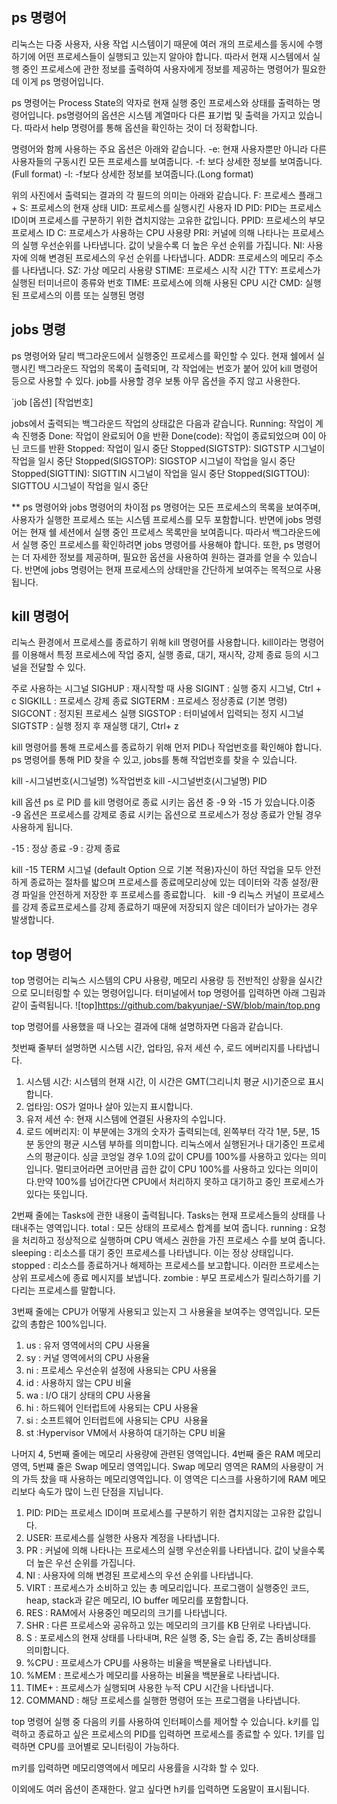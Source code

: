 ## ps 명령어 
리눅스는 다중 사용자, 사용 작업 시스템이기 때문에 여러 개의 프로세스를 동시에 수행하기에 어떤 프로세스들이 실행되고 있는지 알아야 합니다.
따라서 현재 시스템에서 실행 중인 프로세스에 관한 정보를 출력하여 사용자에게 정보를 제공하는 명령어가 필요한데 이게 ps 명령어입니다.

ps 명령어는 Process State의 약자로 현재 실행 중인 프로세스와 상태를 출력하는 명령어입니다. 
ps명령어의 옵션은 시스템 계열마다 다른 표기법 및 출력을 가지고 있습니다. 
따라서 help 명령어를 통해 옵션을 확인하는 것이 더 정확합니다.

명령어와 함께 사용하는 주요 옵션은 아래와 같습니다.
-e: 현재 사용자뿐만 아니라 다른 사용자들의 구동시킨 모든 프로세스를 보여줍니다. 
-f: 보다 상세한 정보를 보여줍니다. (Full format)
-l: -f보다 상세한 정보를 보여줍니다.(Long format)

위의 사진에서 출력되는 결과의 각 필드의 의미는 아래와 같습니다.
F: 프로세스 플래그+ S: 프로세스의 현재 상태
UID: 프로세스를 실행시킨 사용자 ID
PID: PID는 프로세스 ID이며 프로세스를 구분하기 위한 겹치지않는 고유한 값입니다.
PPID: 프로세스의 부모 프로세스 ID
C: 프로세스가 사용하는 CPU 사용량
PRI: 커널에 의해 나타나는 프로세스의 실행 우선순위를 나타냅니다. 값이 낮을수록 더 높은 우선 순위를 가집니다.
NI: 사용자에 의해 변경된 프로세스의 우선 순위를 나타냅니다.
ADDR: 프로세스의 메모리 주소를 나타냅니다.
SZ: 가상 메모리 사용량
STIME: 프로세스 시작 시간
TTY: 프로세스가 실행된 터미너르이 종류와 번호
TIME: 프로세스에 의해 사용된 CPU 시간
CMD: 실행된 프로세스의 이름 또는 실행된 명령


## jobs 명령
ps 명령어와 달리 백그라운드에서 실행중인 프로세스를 확인할 수 있다. 현재 쉘에서 실행시킨 백그라운드 작업의 목록이 출력되며, 각 작업에는 번호가 붙어 있어 kill 명령어 등으로 사용할 수 있다. job를 사용할 경우 보통 아무 옵션을 주지 않고 사용한다.

`job [옵션] [작업번호]

jobs에서 출력되는 백그라운드 작업의 상태값은 다음과 같습니다.
Running: 작업이 계속 진행중
Done: 작업이 완료되어 0을 반환
Done(code): 작업이 종료되었으며 0이 아닌 코드를 반환
Stopped: 작업이 일시 중단
Stopped(SIGTSTP): SIGTSTP 시그널이 작업을 일시 중단
Stopped(SIGSTOP): SIGSTOP 시그널이 작업을 일시 중단
Stopped(SIGTTIN): SIGTTIN 시그널이 작업을 일시 중단
Stopped(SIGTTOU): SIGTTOU 시그널이 작업을 일시 중단

** ps 명령어와 jobs 명령어의 차이점
ps 명령어는 모든 프로세스의 목록을 보여주며, 사용자가 실행한 프로세스 또는 시스템 프로세스를 모두 포함합니다. 반면에 jobs 명령어는 현재 쉘 세션에서 실행 중인 프로세스 목록만을 보여줍니다. 따라서 백그라운드에서 실행 중인 프로세스를 확인하려면 jobs 명령어를 사용해야 합니다.
또한, ps 명령어는 더 자세한 정보를 제공하며, 필요한 옵션을 사용하여 원하는 결과를 얻을 수 있습니다. 반면에 jobs 명령어는 현재 프로세스의 상태만을 간단하게 보여주는 목적으로 사용됩니다.


## kill 명령어
리눅스 환경에서 프로세스를 종료하기 위해 kill 명령어를 사용합니다. kill이라는 명령어를 이용해서 특정 프로세스에 작업 중지, 실행 종료, 대기, 재시작, 강제 종료 등의 시그널을 전달할 수 있다.

주로 사용하는 시그널
SIGHUP : 재시작할 때 사용
SIGINT : 실행 중지 시그널, Ctrl + c
SIGKILL : 프로세스 강제 종료
SIGTERM : 프로세스 정상종료 (기본 명령)
SIGCONT : 정지된 프로세스 실행
SIGSTOP : 터미널에서 입력되는 정지 시그널
SIGTSTP : 실행 정지 후 재실행 대기, Ctrl+ z

kill 명령어를 통해 프로세스를 종료하기 위해 먼저 PID나 작업번호를 확인해야 합니다.
ps 명령어를 통해 PID 찾을 수 있고, jobs를 통해 작업번호를 찾을 수 있습니다.

kill -시그널번호(시그널명) %작업번호
kill -시그널번호(시그널명) PID

kill 옵션
ps 로 PID 를 kill 명령어로 종료 시키는 옵션 중 -9 와 -15 가 있습니다.이중 -9 옵션은 프로세스를 강제로 종료 시키는 옵션으로 프로세스가 정상 종료가 안될 경우 사용하게 됩니다. 

-15 : 정상 종료 
-9 : 강제 종료

kill -15 <PID>
TERM 시그널 (default Option 으로 기본 적용)자신이 하던 작업을 모두 안전하게 종료하는 절차를 밟으며 프로세스를 종료메모리상에 있는 데이터와 각종 설정/환경 파일을 안전하게 저장한 후 프로세스를 종료합니다.
 
kill -9 <PID>
리눅스 커널이 프로세스를 강제 종료프로세스를 강제 종료하기 때문에 저장되지 않은 데이터가 날아가는 경우 발생합니다.


## top 명령어
top 명령어는 리눅스 시스템의 CPU 사용량, 메모리 사용량 등 전반적인 상황을 실시간으로 모니터링할 수 있는 명령어입니다.
터미널에서 top 명령어를 입력하면 아래 그림과 같이 출력됩니다.
![top]https://github.com/bakyunjae/-SW/blob/main/top.png

top 명령어를 사용했을 때 나오는 결과에 대해 설명하자면 다음과 같습니다.

첫번째 줄부터 설명하면 시스템 시간, 업타임, 유저 세션 수, 로드 에버리지를 나타냅니다.
1. 시스템 시간: 시스템의 현재 시간, 이 시간은 GMT(그리니치 평균 시)기준으로 표시합니다.
2. 업타임: OS가 얼마나 살아 있는지 표시합니다.
3. 유저 세션 수: 현재 시스템에 연결된 사용자의 수입니다.
4. 로드 에버리지: 이 부분에는 3개의 숫자가 출력되는데, 왼쪽부터 각각 1분, 5분, 15분 동안의 평균 시스템 부하를 의미합니다.
리눅스에서 실행된거나 대기중인 프로세스의 평균이다. 싱글 코엉일 경우 1.0의 값이 CPU를 100%를 사용하고 있다는 의미입니다.
멀티코어라면 코어만큼 곱한 값이 CPU 100%를 사용하고 있다는 의미이다.만약 100%를 넘어간다면 CPU에서 처리하지 못하고 대기하고 중인 프로세스가 있다는 뜻입니다.

2번째 줄에는 Tasks에 관한 내용이 출력됩니다. Tasks는 현재 프로세스들의 상태를 나태내주는 영역입니다. 
total : 모든 상태의 프로세스 합계를 보여 줍니다.
running : 요청을 처리하고 정상적으로 실행하며 CPU 액세스 권한을 가진 프로세스 수를 보여 줍니다.
sleeping : 리소스를 대기 중인 프로세스를 나타냅니다. 이는 정상 상태입니다.
stopped : 리소스를 종료하거나 해제하는 프로세스를 보고합니다. 이러한 프로세스는 상위 프로세스에 종료 메시지를 보냅니다.
zombie : 부모 프로세스가 릴리스하기를 기다리는 프로세스를 말합니다.

3번째 줄에는 CPU가 어떻게 사용되고 있는지 그 사용율을 보여주는 영역입니다. 모든 값의 총합은 100%입니다.
1. us : 유저 영역에서의 CPU 사용율 
2. sy : 커널 영역에서의 CPU 사용율 
3. ni : 프로세스 우선순위 설정에 사용되는 CPU 사용율
4. id : 사용하지 않는 CPU 비율
5. wa : I/O 대기 상태의 CPU 사용율
6. hi : 하드웨어 인터럽트에 사용되는 CPU 사용율
7. si : 소프트웨어 인터럽트에 사용되는 CPU  사용율
8. st :Hypervisor VM에서 사용하여 대기하는 CPU 비율

나머지 4, 5번째 줄에는 메모리 사용량에 관련된 영역입니다. 4번째 줄은 RAM 메모리 영역, 5번쨰 줄은 Swap 메모리 영역입니다.
Swap 메모리 영역은 RAM의 사용량이 거의 가득 찼을 때 사용하는 메모리영역입니다. 이 영역은 디스크를 사용하기에 RAM 메모리보다 속도가 많이 느린 단점을 지닙니다.
1. PID: PID는 프로세스 ID이며 프로세스를 구분하기 위한 겹치지않는 고유한 값입니다.
2. USER: 프로세스를 실행한 사용자 계정을 나타냅니다.
3. PR : 커널에 의해 나타나는 프로세스의 실행 우선순위를 나타냅니다. 값이 낮을수록 더 높은 우선 순위를 가집니다.
4. NI : 사용자에 의해 변경된 프로세스의 우선 순위를 나타냅니다.
5. VIRT : 프로세스가 소비하고 있는 총 메모리입니다. 프로그램이 실행중인 코드, heap, stack과 같은 메모리, IO buffer 메모리를 포함합니다.
6. RES : RAM에서 사용중인 메모리의 크기를 나타냅니다.
7. SHR : 다른 프로세스와 공유하고 있는 메모리의 크기를 KB 단위로 나타냅니다.
8. S : 포로세스의 현재 상태를 나타내며, R은 실행 중, S는 슬립 중, Z는 좀비상태를 의미합니다.
9. %CPU : 프로세스가 CPU를 사용하는 비율을 백분율로 나타냅니다. 
10. %MEM : 프로세스가 메모리를 사용하는 비율을 백분율로 나타냅니다.
11. TIME+ : 프로세스가 실행되며 사용한 누적 CPU 시간을 나타냅니다.
12. COMMAND : 해당 프로세스를 실행한 명령어 또는 프로그램을 나타냅니다.

top 명령어 실행 중 다음의 키를 사용하여 인터페이스를 제어할 수 있습니다. 
k키를 입력하고 종료하고 싶은 프로세스의 PID를 입력하면 프로세스를 종료할 수 있다.
1키를 입력하면 CPU를 코어별로 모니터링이 가능하다.

m키를 입력하면 메모리영역에서 메모리 사용률을 시각화 할 수 있다.

이외에도 여러 옵션이 존재한다. 알고 싶다면 h키를 입력하면 도움말이 표시됩니다.





